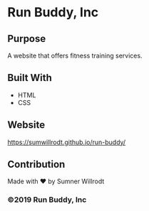 # Run Buddy, Inc

## Purpose
A website that offers fitness training services.

## Built With
* HTML
* CSS

## Website
https://sumwillrodt.github.io/run-buddy/

## Contribution
Made with ❤️ by Sumner Willrodt

### ©️2019 Run Buddy, Inc
